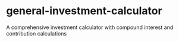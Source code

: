 # general-investment-calculator
A comprehensive investment calculator with compound interest and contribution calculations
